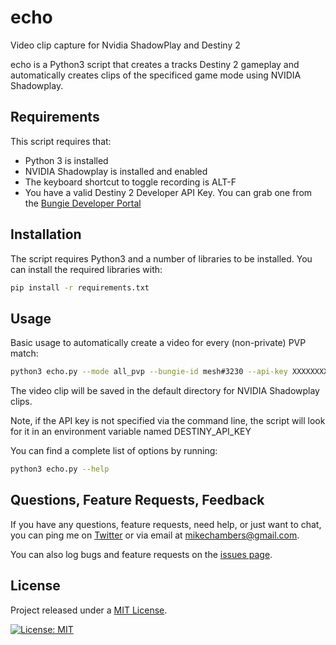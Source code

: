 # echo

Video clip capture for Nvidia ShadowPlay and Destiny 2

echo is a Python3 script that creates a tracks Destiny 2 gameplay and automatically creates clips of the specificed game mode using NVIDIA Shadowplay.

## Requirements

This script requires that:

-   Python 3 is installed
-   NVIDIA Shadowplay is installed and enabled
-   The keyboard shortcut to toggle recording is ALT-F
-   You have a valid Destiny 2 Developer API Key. You can grab one from the [Bungie Developer Portal](https://www.bungie.net/en/User/API)

## Installation

The script requires Python3 and a number of libraries to be installed. You can install the required libraries with:

```bash
pip install -r requirements.txt
```

## Usage

Basic usage to automatically create a video for every (non-private) PVP match:

```bash
python3 echo.py --mode all_pvp --bungie-id mesh#3230 --api-key XXXXXXXXXXXXXXXXXXXXX
```

The video clip will be saved in the default directory for NVIDIA Shadowplay clips.

Note, if the API key is not specified via the command line, the script will look for it in an environment variable named DESTINY_API_KEY

You can find a complete list of options by running:

```bash
python3 echo.py --help
```

## Questions, Feature Requests, Feedback

If you have any questions, feature requests, need help, or just want to chat, you can ping me on [Twitter](https://twitter.com/mesh) or via email at [mikechambers@gmail.com](mailto:mikechambers@gmail.com).

You can also log bugs and feature requests on the [issues page](https://github.com/mikechambers/echo/issues).

## License

Project released under a [MIT License](LICENSE.md).

[![License: MIT](https://img.shields.io/badge/License-MIT-orange.svg)](LICENSE.md)
